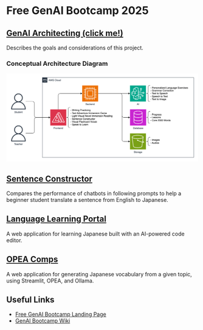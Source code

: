 # Free GenAI Bootcamp 2025

## [GenAI Architecting (click me!)](/genai-architecting/README.md)

Describes the goals and considerations of this project.

### Conceptual Architecture Diagram

![conceptual architecture diagram](/genai-architecting/conceptual-architecture-diagram.drawio.png)

## [Sentence Constructor](/sentence-constructor/README.md)

Compares the performance of chatbots in following prompts to help a beginner student translate a sentence from English to Japanese.

## [Language Learning Portal](/lang-portal/README.md)

A web application for learning Japanese built with an AI-powered code editor.

## [OPEA Comps](/opea-comps/README.md)

A web application for generating Japanese vocabulary from a given topic, using Streamlit, OPEA, and Ollama.

## Useful Links

- [Free GenAI Bootcamp Landing Page](https://genai.cloudprojectbootcamp.com/)
- [GenAI Bootcamp Wiki](https://docs.google.com/document/d/1KVDTDF4t8VtI69F5KMo67KoTBXgVhsd2O9hK-uPh2rA/edit?tab=t.skocibnip81i)
